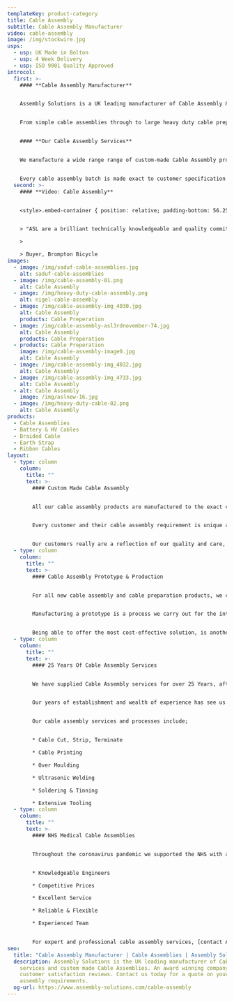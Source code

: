 ```yaml
---
templateKey: product-category
title: Cable Assembly
subtitle: Cable Assembly Manufacturer
video: cable-assembly
image: /img/stockwire.jpg
usps:
  - usp: UK Made in Bolton
  - usp: 4 Week Delivery
  - usp: ISO 9001 Quality Approved
introcol:
  first: >-
    #### **Cable Assembly Manufacturer**


    Assembly Solutions is a UK leading manufacturer of Cable Assembly & Cable Preparation Services. We're an award winning Bolton based family business, fully accredited to the Quality International Standards of **ISO 9001** and **ISO 45001**.


    From simple cable assemblies through to large heavy duty cable prepared assemblies seen on our cable assembly video, we are fully equipped to manufacturer any type of electrical cable requirement. Our highly skilled wiring operating team are fully trained to the IPC Cable Assembly Standards, proving their quality in all cable assembly production processes; crimping, soldering, tinning and understanding acceptable tolerances set by the customer.


    #### **Our Cable Assembly Services**


    We manufacture a wide range range of custom-made Cable Assembly products, from Automotive Electric Vehicle Battery Cables, through to Heavy Duty Machinery Equipment Power Cable Assemblies.


    Every cable assembly batch is made exact to customer specification and passes through a precise Quality Inspection and 100% electrical test to ensure accuracy and reliability before being packed and despatched.  We pride ourselves on providing a highly efficient and cost-effective service, where all our cable assembly products are manufactured competitively and on a fast turnaround.
  second: >-
    #### **Video: Cable Assembly**


    <style>.embed-container { position: relative; padding-bottom: 56.25%; height: 0; overflow: hidden; max-width: 100%; } .embed-container iframe, .embed-container object, .embed-container embed { position: absolute; top: 0; left: 0; width: 100%; height: 100%; }</style><div class='embed-container'><iframe src='https://www.youtube.com/embed/JM9UP2GiQ_M?loop=1&playlist=JM9UP2GiQ_M' frameborder='0' allowfullscreen></iframe></div>


    > "ASL are a brilliant technically knowledgeable and quality committed company. They have been our cable assembly supplier for over 10 Years and continue to deliver excellence. We really enjoy working with them, the sales team and technical engineers are always a delight to deal with!"

    >

    > Buyer, Brompton Bicycle
images:
  - image: /img/saduf-cable-assemblies.jpg
    alt: saduf-cable-assemblies
  - image: /img/cable-assembly-01.png
    alt: Cable Assembly
  - image: /img/heavy-duty-cable-assembly.png
    alt: nigel-cable-assembly
  - image: /img/cable-assembly-img_4030.jpg
    alt: Cable Assembly
    products: Cable Preperation
  - image: /img/cable-assembly-asl3rdnovember-74.jpg
    alt: Cable Assembly
    products: Cable Preperation
  - products: Cable Preperation
    image: /img/cable-assembly-image0.jpg
    alt: Cable Assembly
  - image: /img/cable-assembly-img_4032.jpg
    alt: Cable Assembly
  - image: /img/cable-assembly-img_4733.jpg
    alt: Cable Assembly
  - alt: Cable Assembly
    image: /img/aslnew-16.jpg
  - image: /img/heavy-duty-cable-02.png
    alt: Cable Assembly
products:
  - Cable Assemblies
  - Battery & HV Cables
  - Braided Cable
  - Earth Strap
  - Ribbon Cables
layout:
  - type: column
    column:
      title: ""
      text: >-
        #### Custom Made Cable Assembly


        All our cable assembly products are manufactured to the exact customer drawing and specification. We have technical engineering expertise to support and advise of any beneficial technical or cost-effective changes to the cable assembly.


        Every customer and their cable assembly requirement is unique and different to others that we manufacture, as we supply to such a diverse set of Industries. Our sales and engineering team work closely with customers to ensure we fully understand the application and purpose of the assembly. We provide cost-effective quotes, and run sample prototypes prior to full batch production to ensure quality and specification meets customer approval.


        Our customers really are a reflection of our quality and care, which is why we are immensely proud to manufacture cable assemblies for two world-renowned manufacturers, Aston Martin and Brompton Bicycle. These two customers are examples where the opportunities have grown from manufacturing a handful of their cable assembly products, to now producing an extensive range of cost-effective [cable assemblies](/cable-assemblies) and wiring looms to their operational plants.
  - type: column
    column:
      title: ""
      text: >-
        #### Cable Assembly Prototype & Production


        For all new cable assembly and cable preparation products, we create a sample prototype. This to ensure it meets customer approval and also helps to avoid any issues that could occur in future build, such as part availability or quality processes.   


        Manufacturing a prototype is a process we carry out for the introduction of all new cable assembly and [cable preparation assemblies](/cable-preparation). It helps to reveal any design flaws that could affect functionality, but also potential problems in the supply chain or manufacturing processes. A sample is good practice to ensure production is streamlined and efficient for the future volume builds.


        Being able to offer the most cost-effective solution, is another reason that we carry out a prototype before production, as creating the first one-off helps us fully understand the total cost of production. Some connectors take longer to assemble if they require soldering or specialist skills and labour costs are based on the time it takes to complete a cable assembly. Prototyping a design allows us to explore ways to speed up production and reduce costs – for example by using components that are easier and quicker to assemble.
  - type: column
    column:
      title: ""
      text: >-
        #### 25 Years Of Cable Assembly Services


        We have supplied Cable Assembly services for over 25 Years, after the company was founded in 2020. It was an incredible milestone to reach and has been a journey of growth since the start, where we started off manufacturing only cable assemblies, and from there steadily grown, where we now also build [wiring looms and wiring harnesses](/wiring-loom).


        Our years of establishment and wealth of experience has see us grow into one a trusted UK leading British manufacturer which is reputable for all cable assembly services and other wiring products. Being a supplier of cable assembly services for over 25 years has extensively broadened our knowledge and expertise in multiple markets. These include; Automotive, General Engineering, Medical & Nuclear.


        Our cable assembly services and processes include;


        * Cable Cut, Strip, Terminate

        * Cable Printing

        * Over Moulding

        * Ultrasonic Welding

        * Soldering & Tinning

        * Extensive Tooling
  - type: column
    column:
      title: ""
      text: >-
        #### NHS Medical Cable Assemblies


        Throughout the coronavirus pandemic we supported the NHS with a range cable assembly products for medical equipment. These included; cable assemblies for Covid testing apparatus, hospital bed cables, sterilisation[](www.assembly-solutions.com/cable-assemblies) [cable assemblies](/cable-assemblies)[](www.assembly-solutions.com/cable-assemblies) and ventilation equipment cables. It has been an extremely challenging time and we're proud our of team that put in extra over time every week to show their support in helping hospitals all across the world.


        * Knowledgeable Engineers

        * Competitive Prices

        * Excellent Service

        * Reliable & Flexible

        * Experienced Team


        For expert and professional cable assembly services, [contact Assembly Solutions ](https://www.assembly-solutions.com/contact)today for a specially tailored quote and advice on your project.
seo:
  title: "Cable Assembly Manufacturer | Cable Assemblies | Assembly Solutions "
  description: Assembly Solutions is the UK leading manufacturer of Cable Assembly
    services and custom made Cable Assemblies. An award winning company with 98%
    customer satisfaction reviews. Contact us today for a quote on your cable
    assembly requirements.
  og-url: https://www.assembly-solutions.com/cable-assembly
---
```

